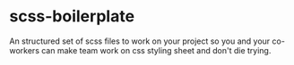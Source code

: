 scss-boilerplate
================

An structured set of scss files to work on your project so you and your co-workers can make team work on css styling sheet and don't die trying. 
